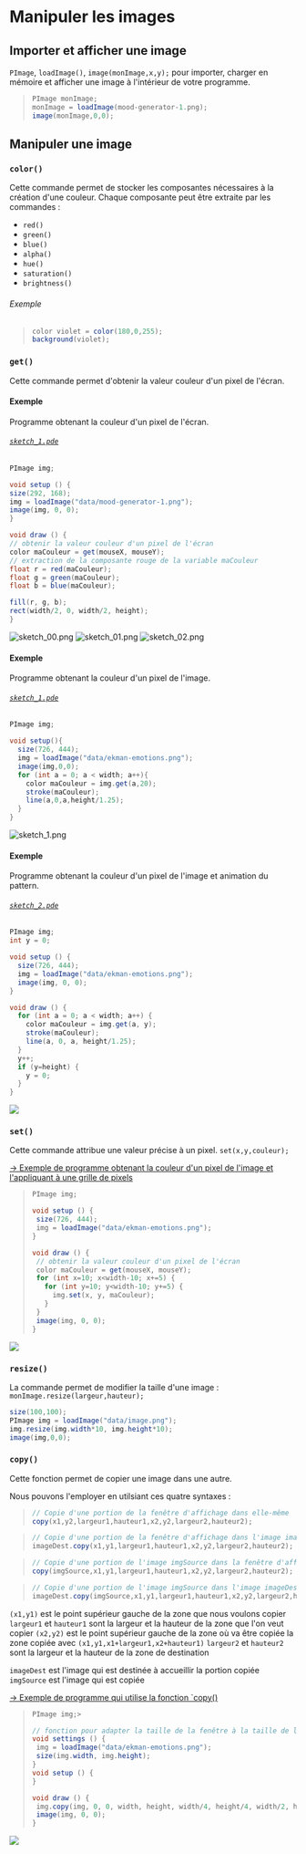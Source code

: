 # Manipuler les images

## Importer et afficher une image

`PImage`, `loadImage()`, `image(monImage,x,y);` pour importer, charger en mémoire et afficher une image à l'intérieur de votre programme.

>```java
>PImage monImage;
>monImage = loadImage(mood-generator-1.png);
>image(monImage,0,0);
>```

## Manipuler une image

### `color()` 
Cette commande permet de stocker les composantes nécessaires à la création d'une couleur.
Chaque composante peut être extraite par les commandes :
- `red()`
- `green()`
- `blue()`
- `alpha()`
- `hue()`
- `saturation()`
- `brightness()`

###### Exemple
>```java
>color violet = color(180,0,255);
>background(violet);
>```

### `get()`
Cette commande permet d'obtenir la valeur couleur d'un pixel de l'écran.

#### Exemple
Programme obtenant la couleur d'un pixel de l'écran.

###### [`sketch_1.pde`](sketch_1/sketch_1.pde)
```java
PImage img;

void setup () {
size(292, 168);
img = loadImage("data/mood-generator-1.png");
image(img, 0, 0);
}

void draw () {
// obtenir la valeur couleur d'un pixel de l'écran
color maCouleur = get(mouseX, mouseY);
// extraction de la composante rouge de la variable maCouleur
float r = red(maCouleur);
float g = green(maCouleur);
float b = blue(maCouleur);

fill(r, g, b);
rect(width/2, 0, width/2, height);
}
```

![sketch_00.png](sketch_0/overview/sketch_00.png)
![sketch_01.png](sketch_0/overview/sketch_01.png)
![sketch_02.png](sketch_0/overview/sketch_02.png)

#### Exemple
Programme obtenant la couleur d'un pixel de l'image.
###### [`sketch_1.pde`](sketch_1)
```java
PImage img;

void setup(){
  size(726, 444);
  img = loadImage("data/ekman-emotions.png");
  image(img,0,0);
  for (int a = 0; a < width; a++){
    color maCouleur = img.get(a,20);
    stroke(maCouleur);
    line(a,0,a,height/1.25);
  }
}
```
![sketch_1.png](sketch_1/overview/sketch_1.png)

#### Exemple
Programme obtenant la couleur d'un pixel de l'image et animation du pattern.

###### [`sketch_2.pde`](sketch_2)
```java
PImage img;
int y = 0;

void setup () {
  size(726, 444);
  img = loadImage("data/ekman-emotions.png");
  image(img, 0, 0);
}

void draw () {
  for (int a = 0; a < width; a++) {
    color maCouleur = img.get(a, y);
    stroke(maCouleur);
    line(a, 0, a, height/1.25);
  }
  y++;
  if (y=height) {
    y = 0;
  }
}
```

<img src="sketch_2/overview/sketch_2.gif?raw=true">

### `set()`
Cette commande attribue une valeur précise à un pixel.
`set(x,y,couleur);`

[→ Exemple de programme obtenant la couleur d'un pixel de l'image et l'appliquant à une grille de pixels](sketch_3/sketch_3.pde)
>```java
>PImage img;
>
>void setup () {
>  size(726, 444);
>  img = loadImage("data/ekman-emotions.png");
>}
>
>void draw () {
>  // obtenir la valeur couleur d'un pixel de l'écran
>  color maCouleur = get(mouseX, mouseY);
>  for (int x=10; x<width-10; x+=5) {
>    for (int y=10; y<width-10; y+=5) {
>      img.set(x, y, maCouleur);
>    }
>  }
>  image(img, 0, 0);
>}
>```

<img src="sketch_3/overview/sketch_3.png">

### `resize()`
La commande permet de modifier la taille d'une image :
`monImage.resize(largeur,hauteur);`

```java
size(100,100);
PImage img = loadImage("data/image.png");
img.resize(img.width*10, img.height*10);
image(img,0,0);
```

### `copy()`
Cette fonction permet de copier une image dans une autre.

Nous pouvons l'employer en utilsiant ces quatre syntaxes :

>```java
>// Copie d'une portion de la fenêtre d'affichage dans elle-même
>copy(x1,y2,largeur1,hauteur1,x2,y2,largeur2,hauteur2);
>````

>```java
>// Copie d'une portion de la fenêtre d'affichage dans l'image imageDest
>imageDest.copy(x1,y1,largeur1,hauteur1,x2,y2,largeur2,hauteur2);
>````

>```java
>// Copie d'une portion de l'image imgSource dans la fenêtre d'affichage
>copy(imgSource,x1,y1,largeur1,hauteur1,x2,y2,largeur2,hauteur2);
>````

>```java
>// Copie d'une portion de l'image imgSource dans l'image imageDest
>imageDest.copy(imgSource,x1,y1,largeur1,hauteur1,x2,y2,largeur2,hauteur2);
>````

`(x1,y1)` est le point supérieur gauche de la zone que nous voulons copier
`largeur1` et `hauteur1` sont la largeur et la hauteur de la zone que l'on veut copier
`(x2,y2)` est le point supérieur gauche de la zone où va être copiée la zone copiée avec `(x1,y1,x1+largeur1,x2+hauteur1)`
`largeur2` et `hauteur2` sont la largeur et la hauteur de la zone de destination

`imageDest` est l'image qui est destinée à accueillir la portion copiée
`imgSource` est l'image qui est copiée 

[→ Exemple de programme qui utilise la fonction `copy()](sketch_4)

>```java
>PImage img;>
>
>// fonction pour adapter la taille de la fenêtre à la taille de l'image source
>void settings () {
>  img = loadImage("data/ekman-emotions.png");
>  size(img.width, img.height);
>}
>void setup () {
>}
>
>void draw () {
>  img.copy(img, 0, 0, width, height, width/4, height/4, width/2, height/2);
>  image(img, 0, 0);
>}
>```

<img src="sketch_4/overview/sketch_4.png">
